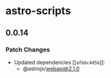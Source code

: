 # astro-scripts

## 0.0.14

### Patch Changes

- Updated dependencies [[`afbbc4d5b`]]:
  - @astrojs/webapi@2.1.0
